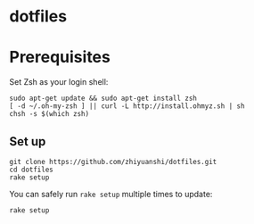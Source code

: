 # dotfiles

# Prerequisites

Set Zsh as your login shell:

    sudo apt-get update && sudo apt-get install zsh
    [ -d ~/.oh-my-zsh ] || curl -L http://install.ohmyz.sh | sh
    chsh -s $(which zsh)

## Set up

    git clone https://github.com/zhiyuanshi/dotfiles.git
    cd dotfiles
    rake setup

You can safely run `rake setup` multiple times to update:

    rake setup